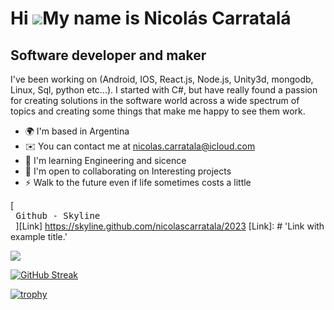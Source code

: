 Hi ![](https://user-images.githubusercontent.com/18350557/176309783-0785949b-9127-417c-8b55-ab5a4333674e.gif)My name is Nicolás Carratalá
=========================================================================================================================================

Software developer and maker
----------------------------

I've been working on (Android, IOS, React.js, Node.js, Unity3d, mongodb, Linux, Sql, python etc...). I started with C#, but have really found a passion for creating solutions in the software world across a wide spectrum of topics and creating some things that make me happy to see them work.

*   🌍  I'm based in Argentina
*   ✉️  You can contact me at [nicolas.carratala@icloud.com](mailto:nicolas.carratala@icloud.com)
*   🧠  I'm learning Engineering and sicence
*   🤝  I'm open to collaborating on Interesting projects
*   ⚡  Walk to the future even if life sometimes costs a little


[<kbd> <br> Github - Skyline <br> </kbd>][Link]
https://skyline.github.com/nicolascarratala/2023
[Link]: # 'Link with example title.'

<picture>
  <source
    srcset="https://github-readme-stats.vercel.app/api?username=nicolascarratala&show_icons=true&theme=midnight-purple"
    media="(prefers-color-scheme: dark)"
  />
  <source
    srcset="https://github-readme-stats.vercel.app/api?username=nicolascarratala&show_icons=true"
    media="(prefers-color-scheme: dark), (prefers-color-scheme: no-preference)"
  />
  <img src="https://github-readme-stats.vercel.app/api?username=nicolascarratala&show_icons=true" />
</picture>

</br>

[![GitHub Streak](https://github-readme-streak-stats.herokuapp.com?user=nicolascarratala&theme=buefy-dark&hide_border=true&mode=weekly)](https://git.io/streak-stats)

[![trophy](https://github-profile-trophy.vercel.app/?username=nicolascarratala&theme=onedark)](https://github.com/ryo-ma/github-profile-trophy)

